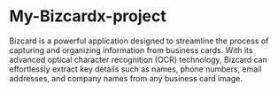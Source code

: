 # My-Bizcardx-project
Bizcard is a powerful application designed to streamline the process of capturing and organizing information from business cards. With its advanced optical character recognition (OCR) technology, Bizcard can effortlessly extract key details such as names, phone numbers, email addresses, and company names from any business card image.
